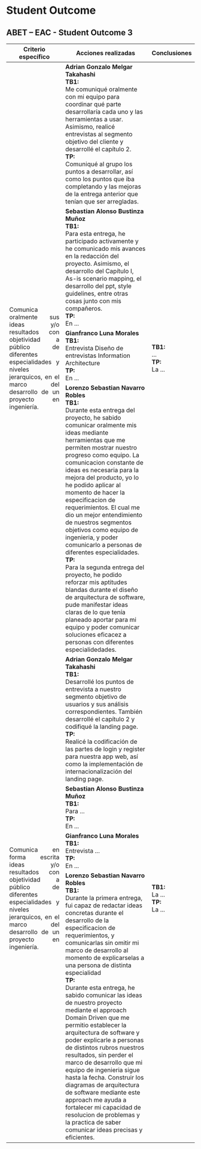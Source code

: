 # Student Outcome

## ABET – EAC - Student Outcome 3

<div align="center">
   <table>
      <thead>
         <tr>
            <th style="text-align: center;">Criterio específico</th>
            <th style="text-align: center;">Acciones realizadas</th>
            <th style="text-align: center;">Conclusiones</th>
         </tr>
      </thead>
      <tbody>
         <tr>
            <td rowspan="5" style="text-align: justify;">Comunica oralmente sus ideas y/o resultados con objetividad a público de diferentes especialidades y niveles jerarquicos, en el marco del desarrollo de un proyecto en ingeniería.</td>
         </tr>
         <tr>
            <td><strong>Adrian Gonzalo Melgar Takahashi
            </br>TB1:</strong></br>
            Me comuniqué oralmente con mi equipo para coordinar qué parte desarrollaría cada uno y las herramientas a usar. Asimismo, realicé entrevistas al segmento objetivo del cliente y desarrollé el capítulo 2.
            </br><strong>TP:</strong></br>
            Comuniqué al grupo los puntos a desarrollar, así como los puntos que iba completando y las mejoras de la entrega anterior que tenían que ser arregladas.
            </td>
            <td rowspan="4" style="text-align: justify;">
            <strong>TB1:</strong></br>
            ...
            </br><strong>TP:</strong></br>
            La ...
            </td>
         </tr>
         <tr>
            <td><strong>Sebastian Alonso Bustinza Muñoz
            </br>TB1:</strong></br>
            Para esta entrega, he participado activamente y he comunicado mis avances en la redacción del proyecto. Asimismo, el desarrollo del Capítulo I, As-is scenario mapping, el desarrollo del ppt, style guidelines, entre otras cosas junto con mis compañeros.
            </br><strong>TP:</strong></br>
            En ...
            </td>
         </tr>
         <tr>
            <td><strong>Gianfranco Luna Morales
            </br>TB1:</strong></br>
            Entrevista Diseño de entrevistas Information Architecture
            </br><strong>TP:</strong></br>
            En ...
            </td>
         </tr>
         <tr>
           <td><strong>Lorenzo Sebastian Navarro Robles
           </br>TB1:</strong></br>
            Durante esta entrega del proyecto, he sabido comunicar oralmente mis ideas mediante herramientas que me permiten mostrar nuestro progreso como equipo. La comunicacion constante de ideas es necesaria para la mejora del producto, yo lo he podido aplicar al momento de hacer la especificacion de requerimientos. El cual me dio un mejor entendimiento de nuestros segmentos objetivos como equipo de ingenieria, y poder comunicarlo a personas de diferentes especialidades.
           </br><strong>TP:</strong></br>
            Para la segunda entrega del proyecto, he podido reforzar mis aptitudes blandas durante el diseño de arquitectura de software, pude manifestar ideas claras de lo que tenía planeado aportar para mi equipo y poder comunicar soluciones eficacez a personas con diferentes especialidedades.
           </td>
         </tr>
         <tr>
            <td rowspan="5" style="text-align: justify;">Comunica en forma escrita ideas y/o resultados con objetividad a público de diferentes especialidades y niveles jerarquicos, en el marco del desarrollo de un proyecto en ingeniería.</td>
         </tr>
         <tr>
            <td><strong>Adrian Gonzalo Melgar Takahashi
            </br>TB1:</strong></br>
            Desarrollé los puntos de entrevista a nuestro segmento objetivo de usuarios y sus análisis correspondientes. También desarrollé el capítulo 2 y codifiqué la landing page.
            </br><strong>TP:</strong></br>
            Realicé la codificación de las partes de login y register para nuestra app web, así como la implementación de internacionalización del landing page.
            </td>
            <td rowspan="4" style="text-align: justify;">
            <strong>TB1:</strong></br>
            La ...
            </br><strong>TP:</strong></br>
            La ...
            </td>
         </tr>
         <tr>
            <td><strong>Sebastian Alonso Bustinza Muñoz
            </br>TB1:</strong></br>
            Para ...
            </br><strong>TP:</strong></br>
            En ...
            </td>
         </tr>
         <tr>
            <td><strong>Gianfranco Luna Morales
            </br>TB1:</strong></br>
            Entrevista ...
            </br><strong>TP:</strong></br>
            En ...
            </td>
         </tr>
         <tr>
            <td><strong>Lorenzo Sebastian Navarro Robles
            </br>TB1:</strong></br>
            Durante la primera entrega, fui capaz de redactar ideas concretas durante el desarrollo de la especificacion de requerimientos, y comunicarlas sin omitir mi marco de desarrollo al momento de explicarselas a una persona de distinta especialidad
            </br><strong>TP:</strong></br>
            Durante esta entrega, he sabido comunicar las ideas de nuestro proyecto mediante el approach Domain Driven que me permitio establecer la arquitectura de software y poder explicarle a personas de distintos rubros nuestros resultados, sin perder el marco de desarrollo que mi equipo de ingenieria sigue hasta la fecha. Construir los diagramas de arquitectura de software mediante este approach me ayuda a fortalecer mi capacidad de resolucion de problemas y la practica de saber comunicar ideas precisas y eficientes.
            </td>
         </tr>
      </tbody>
   </table>
</div>
